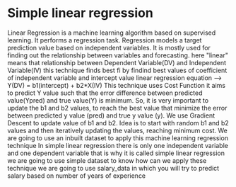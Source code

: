 # Simple linear regression
Linear Regression is a machine learning algorithm based on supervised learning. 
It performs a regression task. Regression models a target prediction value based on independent variables.
It is mostly used for finding out the relationship between variables and forecasting. 
here "linear" means that relationship between Dependent Variable(DV) and Independent Variable(IV)
this technique finds best fi by findind best values of coefficient of independent variable and intercept value
linear regression equation --> Y(DV) = b1(intercept) + b2*X(IV)
This technique uses Cost Function it aims to predict Y value such that the error difference between predicted value(Ypred) and true value(Y) is minimum. So, it is very important to update the b1 and b2 values, to reach the best value that minimize the error between predicted y value (pred) and true y value (y).
We use Gradient Descent to update value of b1 and b2. Idea is to start with random b1 and b2 values and then iteratively updating the values, reaching minimum cost.
We are going to use an inbuilt dataset to apply this machine learning regression technique
In simple linear regression there is only one independent variable and one dependent variable that is why it is called simple linear regression
we are going to use simple dataset to know how can we apply these technique
we are going to use salary_data in which you will try to predict salary based on number of years of experience

